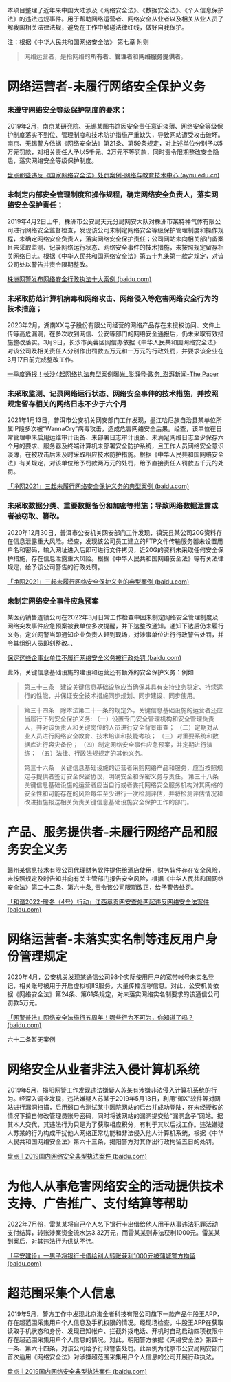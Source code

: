 
本项目整理了近年来中国大陆涉及《网络安全法》、《数据安全法》、《个人信息保护法》的违法违规事件。用于帮助网络运营者、网络安全从业者以及相关从业人员了解我国相关法律法规，避免在工作中触碰法律红线，做好自我保护。

注：根据《中华人民共和国网络安全法》 第七章 附则

>网络运营者，是指网络的**所有者**、**管理者**和**网络服务提供者**。
# 
# 网络运营者-未履行网络安全保护义务

### 未遵守网络安全等级保护制度的要求；

2019年2月，南京某研究院、无锡某图书馆因安全责任意识淡薄、网络安全等级保护制度落实不到位、管理制度和技术防护措施严重缺失，导致网站遭受攻击破坏。南京、无锡警方依据《网络安全法》第21条、第59条规定，对上述单位分别予以5万元罚款，对相关责任人予以5千元、2万元不等罚款，同时责令限期整改安全隐患，落实网络安全等级保护制度。

[盘点那些违反《国家网络安全法》处罚案例-网络与教育技术中心 (aynu.edu.cn)](http://wlzx.aynu.edu.cn/info/1088/1762.htm)

### 未制定内部安全管理制度和操作规程，确定网络安全负责人，落实网络安全保护责任；

2019年4月2日上午，株洲市公安局天元分局网安大队对株洲市某特种气体有限公司进行网络安全监督检查，发现该公司未制定网络安全等级保护管理制度和操作规程，未确定网络安全负责人，落实网络安全保护责任；公司网站未向相关部门备案且未采取监测、记录网络运行状态、网络安全事件的技术措施，未按照规定留存相关网络日志。根据《中华人民共和国网络安全法》第五十九条第一款之规定，对该公司处以警告并责令限期整改。

[株洲网警发布网络安全行政执法十大案例 (baidu.com)](https://baijiahao.baidu.com/s?id=1655939893912582875&wfr=spider&for=pc)

### 未采取防范计算机病毒和网络攻击、网络侵入等危害网络安全行为的技术措施；

2023年2月，湖南XX电子股份有限公司经营的网络产品存在未授权访问、文件上传等高危漏洞，在多次收到网信、公安等部门的网络安全通报后，仍未采取有效措施整改落实。3月9日，长沙市芙蓉区网信办依据《中华人民共和国网络安全法》对该公司及相关责任人分别作出罚款五万元和一万元的行政处罚，并要求该企业在3月17日前完成整改工作。

[一季度通报！长沙4起网络执法典型案例曝光_澎湃号·政务_澎湃新闻-The Paper](https://www.thepaper.cn/newsDetail_forward_22643705)

### 未采取监测、记录网络运行状态、网络安全事件的技术措施，并按照规定留存相关的网络日志不少于六个月

2021年1月13日，普洱市公安机关网安部门工作发现，墨江哈尼族自治县某单位所属IP段多次被“WannaCry”病毒攻击，造成危害网络安全后果。经查，该单位在日常管理中未启用运维审计设备、未部署日志审计设备、未满足网络日志至少保存六个月的要求、服务器及终端计算机未部署安全防护系统，且工作人员网络安全意识淡薄，在被攻击后未及时采取相应技术防护措施。根据《中华人民共和国网络安全法》有关规定，对该单位给予罚款两万元的处罚，给予直接责任人罚款五千元的处罚。

[「净网2021」三起未履行网络安全保护义务的典型案例 (baidu.com)](https://baijiahao.baidu.com/s?id=1714126851863019950&wfr=spider&for=pc)

### 未采取数据分类、重要数据备份和加密等措施；导致网络数据泄露或者被窃取、篡改。

2020年12月30日，普洱市公安机关网安部门工作发现，镇沅县某公司20G资料存在信息泄露重大风险。经查，发现该公司员工建立的FTP文件传输服务器未设置用户名和密码，输入网址进入后即可进行文件拷贝，近20G的资料未采取任何安全保护措施，存在信息泄露重大风险。根据《中华人民共和国网络安全法》等有关法律规定，给予该公司警告的行政处罚。

[「净网2021」三起未履行网络安全保护义务的典型案例 (baidu.com)](https://baijiahao.baidu.com/s?id=1714126851863019950&wfr=spider&for=pc)

### 未制定网络安全事件应急预案

某医药销售连锁公司在2022年3月日常工作检查中因未制定网络安全管理制度及网络突发事件应急预案被我单位多次提醒，并下达整改通知。通知下达后仍未履行义务，定兴网警当即通知企业负责人赶到现场，对涉事单位进行行政警告处罚，并令其组织人员即刻整改。、

[保定这些企事业单位不履行网络安全义务被行政处罚 (baidu.com)](https://baijiahao.baidu.com/s?id=1733274474843038055&wfr=spider&for=pc)

此外，关键信息基础设施的建设和运营还有额外的安全保护义务：例如

>第三十三条　建设关键信息基础设施应当确保其具有支持业务稳定、持续运行的性能，并保证安全技术措施同步规划、同步建设、同步使用。

>第三十四条　除本法第二十一条的规定外，关键信息基础设施的运营者还应当履行下列安全保护义务:
>  （一）设置专门安全管理机构和安全管理负责人，并对该负责人和关键岗位的人员进行安全背景审查；
>  （二）定期对从业人员进行网络安全教育、技术培训和技能考核；
>  （三）对重要系统和数据库进行容灾备份；
>  （四）制定网络安全事件应急预案，并定期进行演练；
>  （五）法律、行政法规规定的其他义务。
> 
>第三十六条　关键信息基础设施的运营者采购网络产品和服务，应当按照规定与提供者签订安全保密协议，明确安全和保密义务与责任。
>第三十八条　关键信息基础设施的运营者应当自行或者委托网络安全服务机构对其网络的安全性和可能存在的风险每年至少进行一次检测评估，并将检测评估情况和改进措施报送相关负责关键信息基础设施安全保护工作的部门。
# 产品、服务提供者-未履行网络产品和服务安全义务

赣州某信息技术有限公司代理财务软件提供给酒店使用，财务软件存在安全风险，未按照规定及时告知并向有关主管部门报告安全风险，根据《中华人民共和国网络安全法》第二十二条、第六十条, 责令该公司限期改正，给予警告处罚。

[「和谐2022-暖冬（4号）行动」江西章贡网安查处两起违反网络安全法案件 (baidu.com)](https://baijiahao.baidu.com/s?id=1750486928380181077&wfr=spider&for=pc)

## 
# 网络运营者-未落实实名制等违反用户身份管理规定

2020年4月，公安机关发现某通信公司98个实际使用用户的宽带帐号未实名登记，相关账号被用于开启虚拟机IIS服务，大量传播淫秽信息。对此，公安机关依据《网络安全法》第24条、第61条规定，对未落实网络实名制要求的该通信公司罚款5万元。

[「网警普法」网络安全法施行五周年！哪些行为不可为，你知道了吗？ (baidu.com)](https://baijiahao.baidu.com/s?id=1734419692129044994&wfr=spider&for=pc)


六十二条暂无案例

# 网络安全从业者非法入侵计算机系统

2019年5月，揭阳网警工作发现违法嫌疑人苏某有涉嫌非法侵入计算机系统的行为。经深入调查发现，违法嫌疑人苏某于2019年5月13日，利用“御X”软件等对网站进行漏洞扫描，后用弱口令测试某中医院网站的后台并成功登陆，在未经授权的情况下擅自修改管理员账号密码，同时将该网站的漏洞提交给“漏洞盒子”网站。据其本人交代，其违法行为只是为了获取相应积分，有利于其以后找工作。违法嫌疑人苏某的行为构成干扰他人网络正常功能和非法侵入他人计算机系统，根据《中华人民共和国网络安全法》第六十三条，揭阳警方对其作出行政拘留五日的处罚。

[盘点｜2019国内网络安全典型执法案件 (baidu.com)](https://baijiahao.baidu.com/s?id=1655872218082647616&wfr=spider&for=pc)


# 为他人从事危害网络安全的活动提供技术支持、广告推广、支付结算等帮助

2022年7月份，雷某某将自己个人名下银行卡出借给他人用于从事违法犯罪活动支付结算，转账涉案资金流水达3.32万元，而雷某某则非法获利1000元。雷某某到案后，对其违法行为供认不讳。

[「平安建设」一男子将银行卡借给别人转账获利1000元被蒲城警方拘留 (baidu.com)](https://baijiahao.baidu.com/s?id=1749734971118057540&wfr=spider&for=pc)

# **超范围采集个人信息**

2019年5月，警方工作中发现北京淘金者科技有限公司旗下一款产品牛股王APP，存在超范围采集用户个人信息及手机权限的情况。经现场检查，牛股王APP在获取读取手机状态和身份、发现已知帐户、拦截外拨电话、开机时自动启动四项权限中存在超范围采集用户个人信息的情况。对此，朝阳警方依据《网络安全法》第四十一条、第六十四条，对该公司给予行政警告处罚。此案例为北京市公安局网安部门首次适用《网络安全法》对涉嫌超范围采集用户个人信息的公司开展行政执法。

[盘点｜2019国内网络安全典型执法案件 (baidu.com)](https://baijiahao.baidu.com/s?id=1655872218082647616&wfr=spider&for=pc)



